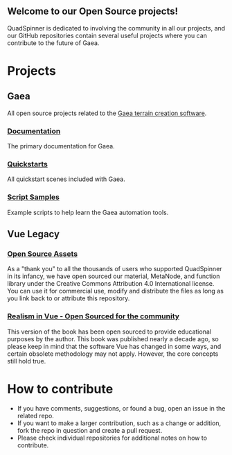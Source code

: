 ## Welcome to our Open Source projects!

QuadSpinner is dedicated to involving the community in all our projects, and our GitHub repositories contain several useful projects where you can contribute to the future of Gaea.


# Projects

## Gaea
All open source projects related to the [Gaea terrain creation software](http://quadspinner.com/gaea/).

### [Documentation](https://github.com/QuadSpinner/Gaea-Docs/)
The primary documentation for Gaea.

### [Quickstarts](https://quadspinner.github.io/Gaea-Quickstarts/)
All quickstart scenes included with Gaea.

### [Script Samples](https://github.com/QuadSpinner/Gaea-Scripts/)
Example scripts to help learn the Gaea automation tools.

## Vue Legacy

### [Open Source Assets](https://github.com/QuadSpinner/VueLegacy)
As a "thank you" to all the thousands of users who supported QuadSpinner in its infancy, we have open sourced our material, MetaNode, and function library under the Creative Commons Attribution 4.0 International license. You can use it for commercial use, modify and distribute the files as long as you link back to or attribute this repository.

### [Realism in Vue - Open Sourced for the community](https://github.com/QuadSpinner/RealismInVue)
This version of the book has been open sourced to provide educational purposes by the author. This book was published nearly a decade ago, so please keep in mind that the software Vue has changed in some ways, and certain obsolete methodology may not apply. However, the core concepts still hold true.


# How to contribute
- If you have comments, suggestions, or found a bug, open an issue in the related repo.
- If you want to make a larger contribution, such as a change or addition, fork the repo in question and create a pull request.
- Please check individual repositories for additional notes on how to contribute.
